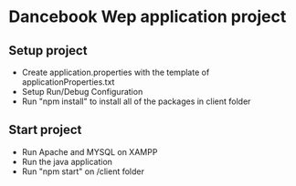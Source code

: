 # Dancebook Wep application project

## Setup project
- Create application.properties with the template of applicationProperties.txt
- Setup Run/Debug Configuration
- Run "npm install" to install all of the packages in client folder

## Start project
- Run Apache and MYSQL on XAMPP
- Run the java application
- Run "npm start" on /client folder
